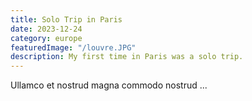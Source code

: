```yaml
---
title: Solo Trip in Paris
date: 2023-12-24
category: europe
featuredImage: "/louvre.JPG"
description: My first time in Paris was a solo trip.
---
```


Ullamco et nostrud magna commodo nostrud ...